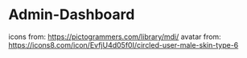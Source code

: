 # Admin-Dashboard
icons from: https://pictogrammers.com/library/mdi/
avatar from: https://icons8.com/icon/EvfjU4d05f0I/circled-user-male-skin-type-6
